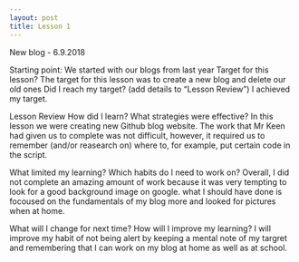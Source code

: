 ```yaml
---
layout: post
title: Lesson 1
---
```

New blog - 6.9.2018


Starting point:
We started with our blogs from last year
Target for this lesson?
The target for this lesson was to create a new blog and delete our old ones
Did I reach my target? (add details to “Lesson Review”)
I achieved my target.

Lesson Review
How did I learn? What strategies were effective? In this lesson we were creating new Github blog website.
The work that Mr Keen  had given us to complete was not difficult, however, it required us to remember (and/or reasearch on) where to, for example, put certain code in the script.
 
What limited my learning? Which habits do I need to work on? 
Overall, I did not complete an amazing amount of work because it was very tempting to look for a good background image on google. what I should have done is focoused on the fundamentals of my blog more and looked for pictures when at home.


What will I change for next time? How will I improve my learning?
I will improve my habit of not being alert by keeping a mental note of my targret and remembering that I can work on my blog at home as well as at school.

